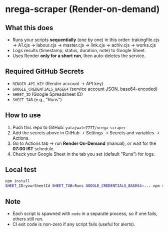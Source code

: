 # nrega-scraper (Render-on-demand)

## What this does
- Runs your scripts **sequentially** (one by one) in this order:
  trakingfile.cjs → A1.cjs → labour.cjs → master.cjs → link.cjs → achiv.cjs → works.cjs
- Logs results (timestamp, status, duration, note) to Google Sheet.
- Uses Render **only for a short run**, then auto-deletes the service.

## Required GitHub Secrets
- `RENDER_API_KEY` (Render account → API key)
- `GOOGLE_CREDENTIALS_BASE64` (service account JSON, base64-encoded)
- `SHEET_ID` (Google Spreadsheet ID)
- `SHEET_TAB` (e.g., "Runs")

## How to use
1. Push this repo to GitHub: `yatajwale7777/nrega-scraper`
2. Add the secrets above in GitHub → Settings → Secrets and variables → Actions.
3. Go to Actions tab → run **Render On-Demand** (manual), or wait for the **07:00 IST** schedule.
4. Check your Google Sheet in the tab you set (default "Runs") for logs.

## Local test
```bash
npm install
SHEET_ID=yourSheetId SHEET_TAB=Runs GOOGLE_CREDENTIALS_BASE64=... npm start
```

## Note
- Each script is spawned with `node` in a separate process, so if one fails, others still run.
- CI exit code is non-zero if any script fails (useful for alerts).
